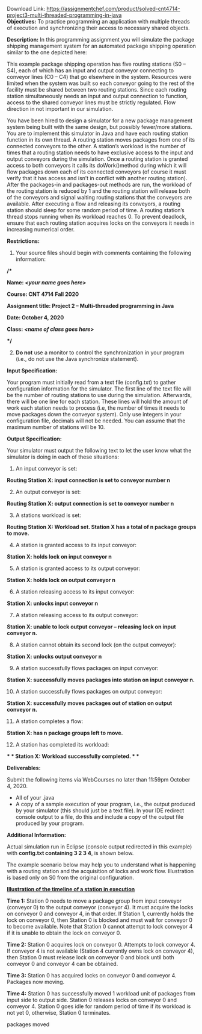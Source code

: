 Download Link: https://assignmentchef.com/product/solved-cnt4714-project3-multi-threaded-programming-in-java
<br>
<strong>Objectives:</strong> To practice programming an application with multiple threads of execution and synchronizing their access to necessary shared objects.

<strong>Description:</strong>  In this programming assignment you will simulate the package shipping management system for an automated package shipping operation similar to the one depicted here:

This example package shipping operation has five routing stations (S0 – S4), each of which has an input and output conveyor connecting to conveyor lines (C0 – C4) that go elsewhere in the system.  Resources were limited when the system was built so each conveyor going to the rest of the facility must be shared between two routing stations.  Since each routing station simultaneously needs an input and output connection to function, access to the shared conveyor lines must be strictly regulated.  Flow direction in not important in our simulation.

You have been hired to design a simulator for a new package management system being built with the same design, but possibly fewer/more stations.  You are to implement this simulator in Java and have each routing station function in its own thread.  A routing station moves packages from one of its connected conveyors to the other.  A station’s workload is the number of times that a routing station needs to have exclusive access to the input and output conveyors during the simulation.  Once a routing station is granted access to both conveyors it calls its doWork()method during which it will flow packages down each of its connected conveyors (of course it must verify that it has access and isn’t in conflict with another routing station).  After the packages-in and packages-out methods are run, the workload of the routing station is reduced by 1 and the routing station will release both of the conveyors and signal waiting routing stations that the conveyors are available.  After executing a flow and releasing its conveyors, a routing station should sleep for some random period of time.  A routing station’s thread stops running when its workload reaches 0.  To prevent deadlock, ensure that each routing station acquires locks on the conveyors it needs in increasing numerical order.




<strong>Restrictions: </strong>

<ol>

 <li>Your source files should begin with comments containing the following information:</li>

</ol>

<strong>/* </strong>

<strong>          Name: <em>&lt;your name goes here&gt;</em> </strong>

<strong>          Course: CNT 4714 Fall 2020 </strong>

<strong>         Assignment title: Project 2 – Multi-threaded programming in Java </strong>

<strong>          Date:  October 4, 2020 </strong>

<strong> </strong>

<strong>          Class:  <em>&lt;name of class goes here&gt; </em></strong>

<strong>*/ </strong>

<ol start="2">

 <li><strong>Do not</strong> use a monitor to control the synchronization in your program (i.e., do not use the Java synchronize statement).</li>

</ol>




<strong>Input Specification:</strong>

Your program must initially read from a text file (config.txt) to gather configuration information for the simulator.  The first line of the text file will be the number of routing stations to use during the simulation.  Afterwards, there will be one line for each station.  These lines will hold the amount of work each station needs to process (i.e, the number of times it needs to move packages down the conveyor system).  Only use integers in your configuration file, decimals will not be needed.  You can assume that the maximum number of stations will be 10.

<strong> </strong>

<strong>Output Specification:</strong>

Your simulator must output the following text to let the user know what the simulator is doing in each of these situations:




<ol>

 <li>An input conveyor is set:</li>

</ol>

<strong>Routing Station X: input connection is set to conveyor number n</strong>




<ol start="2">

 <li>An output conveyor is set:</li>

</ol>

<strong>Routing Station X: output connection is set to conveyor number n </strong>




<ol start="3">

 <li>A stations workload is set:</li>

</ol>

<strong>Routing Station X: Workload set. Station X has a total of n package groups to move.</strong>




<ol start="4">

 <li>A station is granted access to its input conveyor:</li>

</ol>

<strong>Station X: holds lock on input conveyor n</strong>







<ol start="5">

 <li>A station is granted access to its output conveyor:</li>

</ol>

<strong>Station X: holds lock on output conveyor n</strong>




<ol start="6">

 <li>A station releasing access to its input conveyor:</li>

</ol>

<strong>Station X: unlocks input conveyor n</strong>




<ol start="7">

 <li>A station releasing access to its output conveyor:</li>

</ol>

<strong>Station X: unable to lock output conveyor – releasing lock on input conveyor n.</strong>




<ol start="8">

 <li>A station cannot obtain its second lock (on the output conveyor):</li>

</ol>

<strong>Station X: unlocks output conveyor n  </strong>

<ol start="9">

 <li>A station successfully flows packages on input conveyor:</li>

</ol>

<strong>Station X: successfully moves packages into station on input conveyor n. </strong>

<strong> </strong>

<ol start="10">

 <li>A station successfully flows packages on output conveyor:</li>

</ol>

<strong>Station X: successfully moves packages out of station on output conveyor n.  </strong>

<ol start="11">

 <li>A station completes a flow:</li>

</ol>

<strong>Station X: has n package groups left to move.  </strong>

<ol start="12">

 <li>A station has completed its workload:</li>

</ol>

<strong>* * Station X: Workload successfully completed. * *</strong>

<strong> </strong>

<strong> </strong>

<strong>Deliverables: </strong>




Submit the following items via WebCourses no later than 11:59pm October 4, 2020.

<ul>

 <li>All of your .java</li>

 <li>A copy of a sample execution of your program, i.e., the output produced by your simulator (this should just be a text file). In your IDE redirect console output to a file, do this and include a copy of the output file produced by your program.</li>

</ul>




<strong>Additional Information: </strong>

Actual simulation run in Eclipse (console output redirected in this example) with <strong>config.txt containing 3 2 3 4</strong>, is shown below.

The example scenario below may help you to understand what is happening with a routing station and the acquisition of locks and work flow. Illustration is based only on S0 from the original configuration.




<strong><u>Illustration of the timeline of a station in execution</u> </strong>

<strong>Time 1:</strong>  Station 0 needs to move a package group from input conveyor (conveyor 0) to the output conveyor (conveyor 4).  It must acquire the locks on conveyor 0 and conveyor 4, in that order.  If Station 1, currently holds the lock on conveyor 0, then Station 0 is blocked and must wait for conveyor 0 to become available.  Note that Station 0 cannot attempt to lock conveyor 4 if it is unable to obtain the lock on conveyor 0.

<strong>Time 2:</strong>  Station 0 acquires lock on conveyor 0.  Attempts to lock conveyor 4.  If conveyor 4 is not available (Station 4 currently owns lock on conveyor 4), then Station 0 must release lock on conveyor 0 and block until both conveyor 0 and conveyor 4 can be obtained.

<strong>Time 3:</strong>  Station 0 has acquired locks on conveyor 0 and conveyor 4.  Packages now moving.

<strong>Time 4:</strong>  Station 0 has successfully moved 1 workload unit of packages from input side to output side.  Station 0 releases locks on conveyor 0 and conveyor 4.  Station 0 goes idle for random period of time if its workload is not yet 0, otherwise, Station 0 terminates.

packages moved